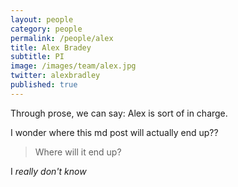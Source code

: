 ```yaml
---
layout: people
category: people
permalink: /people/alex
title: Alex Bradey
subtitle: PI
image: /images/team/alex.jpg
twitter: alexbradley
published: true
---
```


Through prose, we can say: Alex is sort of in charge. 

I wonder where this md post will actually end up??
> Where will it end up?

I _really don't know_

